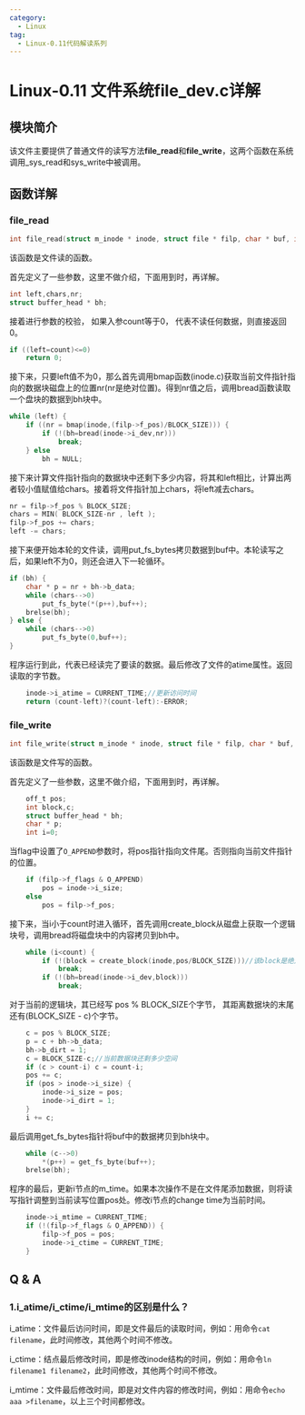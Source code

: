 ```yaml
---
category:
  - Linux
tag:
  - Linux-0.11代码解读系列
---
```


# Linux-0.11 文件系统file_dev.c详解

## 模块简介

该文件主要提供了普通文件的读写方法**file_read**和**file_write**，这两个函数在系统调用_sys_read和sys_write中被调用。
## 函数详解

### file_read
```c
int file_read(struct m_inode * inode, struct file * filp, char * buf, int count)
```
该函数是文件读的函数。

首先定义了一些参数，这里不做介绍，下面用到时，再详解。
```c
int left,chars,nr;
struct buffer_head * bh;
```

接着进行参数的校验， 如果入参count等于0， 代表不读任何数据，则直接返回0。
```c
if ((left=count)<=0)
    return 0;
```

接下来，只要left值不为0，那么首先调用bmap函数(inode.c)获取当前文件指针指向的数据块磁盘上的位置nr(nr是绝对位置)。得到nr值之后，调用bread函数读取一个盘块的数据到bh块中。
```c
while (left) {
    if ((nr = bmap(inode,(filp->f_pos)/BLOCK_SIZE))) {
        if (!(bh=bread(inode->i_dev,nr)))
            break;
    } else
        bh = NULL;
```

接下来计算文件指针指向的数据块中还剩下多少内容，将其和left相比，计算出两者较小值赋值给chars。接着将文件指针加上chars，将left减去chars。
```c
nr = filp->f_pos % BLOCK_SIZE;
chars = MIN( BLOCK_SIZE-nr , left );
filp->f_pos += chars;
left -= chars;
```

接下来便开始本轮的文件读，调用put_fs_bytes拷贝数据到buf中。本轮读写之后，如果left不为0，则还会进入下一轮循环。
```c
if (bh) {
    char * p = nr + bh->b_data;
    while (chars-->0)
        put_fs_byte(*(p++),buf++);
    brelse(bh);
} else {
    while (chars-->0)
        put_fs_byte(0,buf++);
}
```
程序运行到此，代表已经读完了要读的数据。最后修改了文件的atime属性。返回读取的字节数。
```c
    inode->i_atime = CURRENT_TIME;//更新访问时间
    return (count-left)?(count-left):-ERROR;
```

### file_write
```c
int file_write(struct m_inode * inode, struct file * filp, char * buf, int count)
```

该函数是文件写的函数。

首先定义了一些参数，这里不做介绍，下面用到时，再详解。
```c
    off_t pos;
    int block,c;
    struct buffer_head * bh;
    char * p;
    int i=0;
```

当flag中设置了```O_APPEND```参数时，将pos指针指向文件尾。否则指向当前文件指针的位置。
```c
    if (filp->f_flags & O_APPEND)
        pos = inode->i_size;
    else
        pos = filp->f_pos;
```

接下来，当i小于count时进入循环，首先调用create_block从磁盘上获取一个逻辑块号，调用bread将磁盘块中的内容拷贝到bh中。
```c
    while (i<count) {
        if (!(block = create_block(inode,pos/BLOCK_SIZE)))//该block是绝对位置
            break;
        if (!(bh=bread(inode->i_dev,block)))
            break;
```

对于当前的逻辑块，其已经写 pos % BLOCK_SIZE个字节， 其距离数据块的末尾还有(BLOCK_SIZE - c)个字节。
```c
    c = pos % BLOCK_SIZE;  
    p = c + bh->b_data;
    bh->b_dirt = 1;
    c = BLOCK_SIZE-c;//当前数据块还剩多少空间
    if (c > count-i) c = count-i;
    pos += c;
    if (pos > inode->i_size) {
        inode->i_size = pos;
        inode->i_dirt = 1;
    }
    i += c;
```
最后调用get_fs_bytes指针将buf中的数据拷贝到bh块中。
```c
    while (c-->0)
        *(p++) = get_fs_byte(buf++);
    brelse(bh);
```

程序的最后，更新i节点的m_time。如果本次操作不是在文件尾添加数据，则将读写指针调整到当前读写位置pos处。修改i节点的change time为当前时间。
```c
    inode->i_mtime = CURRENT_TIME;
    if (!(filp->f_flags & O_APPEND)) {
        filp->f_pos = pos;
        inode->i_ctime = CURRENT_TIME;
    }
```
## Q & A
### 1.i_atime/i_ctime/i_mtime的区别是什么？

i_atime：文件最后访问时间，即是文件最后的读取时间，例如：用命令```cat filename```，此时间修改，其他两个时间不修改。

i_ctime：结点最后修改时间，即是修改inode结构的时间，例如：用命令```ln filename1 filename2```，此时间修改，其他两个时间不修改。

i_mtime：文件最后修改时间，即是对文件内容的修改时间，例如：用命令```echo aaa >filename```，以上三个时间都修改。
